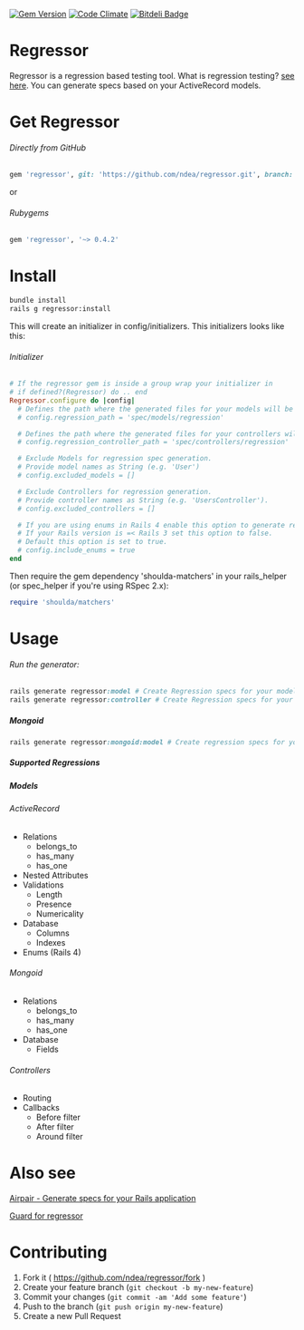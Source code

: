
[![Gem Version](https://badge.fury.io/rb/regressor.svg)](http://badge.fury.io/rb/regressor)
[![Code Climate](https://codeclimate.com/repos/5506977e6956803f8f003bea/badges/946b605251d8ad324625/gpa.svg)](https://codeclimate.com/repos/5506977e6956803f8f003bea/feed)
[![Bitdeli Badge](https://d2weczhvl823v0.cloudfront.net/ndea/regressor/trend.png)](https://bitdeli.com/free "Bitdeli Badge")

# Regressor
Regressor is a regression based testing tool.
What is regression testing? [see here](http://en.wikipedia.org/wiki/Regression_testing).
You can generate specs based on your ActiveRecord models.
# Get Regressor
###### Directly from GitHub
```ruby
gem 'regressor', git: 'https://github.com/ndea/regressor.git', branch: 'master'
```
or 
###### Rubygems
```ruby
gem 'regressor', '~> 0.4.2'
```

# Install
```bash
bundle install
rails g regressor:install
```
This will create an initializer in config/initializers. This initializers looks like this:
###### Initializer
```ruby
# If the regressor gem is inside a group wrap your initializer in
# if defined?(Regressor) do .. end
Regressor.configure do |config|
  # Defines the path where the generated files for your models will be placed
  # config.regression_path = 'spec/models/regression'

  # Defines the path where the generated files for your controllers will be placed
  # config.regression_controller_path = 'spec/controllers/regression'

  # Exclude Models for regression spec generation.
  # Provide model names as String (e.g. 'User')
  # config.excluded_models = []

  # Exclude Controllers for regression generation.
  # Provide controller names as String (e.g. 'UsersController').
  # config.excluded_controllers = []

  # If you are using enums in Rails 4 enable this option to generate regression specs for enums.
  # If your Rails version is =< Rails 3 set this option to false.
  # Default this option is set to true.
  # config.include_enums = true
end
```

Then require the gem dependency 'shoulda-matchers' in your rails_helper (or spec_helper if you're using RSpec 2.x):
```ruby
require 'shoulda/matchers'
```
# Usage
###### Run the generator:
```ruby
rails generate regressor:model # Create Regression specs for your models
rails generate regressor:controller # Create Regression specs for your controllers
```
##### Mongoid
```ruby
rails generate regressor:mongoid:model # Create regression specs for your mongoid models
```

##### Supported Regressions
##### Models

###### ActiveRecord
 - Relations
   - belongs_to
   - has_many
   - has_one
 - Nested Attributes
 - Validations
   - Length
   - Presence
   - Numericality
 - Database
   - Columns
   - Indexes
 - Enums (Rails 4)
 
###### Mongoid
 - Relations
   - belongs_to
   - has_many
   - has_one
 - Database
   - Fields

###### Controllers
 - Routing
 - Callbacks
   - Before filter
   - After filter
   - Around filter

# Also see
[Airpair - Generate specs for your Rails application](https://www.airpair.com/rspec/posts/gert) 

[Guard for regressor](https://github.com/patrick-nits/guard-regressor)

# Contributing

1. Fork it ( https://github.com/ndea/regressor/fork )
2. Create your feature branch (`git checkout -b my-new-feature`)
3. Commit your changes (`git commit -am 'Add some feature'`)
4. Push to the branch (`git push origin my-new-feature`)
5. Create a new Pull Request



